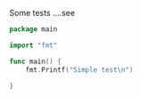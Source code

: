 

Some tests ....see

<!-- MARKDOWN-AUTO-DOCS:START (CODE:src=./main.go&lines=4-5) -->
<!-- The below code snippet is automatically added from ./main.go -->
```go
package main

import "fmt"

func main() {
	fmt.Printf("Simple test\n")

}
```
<!-- MARKDOWN-AUTO-DOCS:END -->
